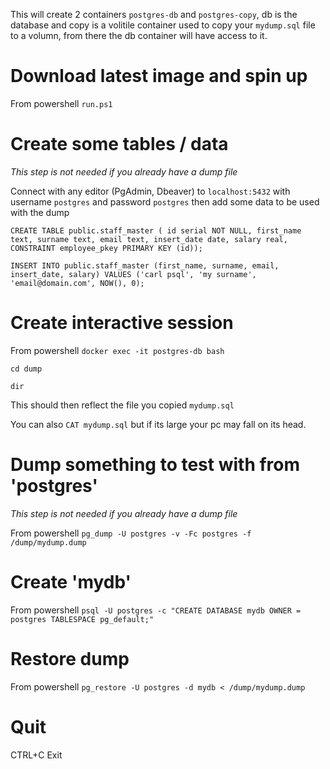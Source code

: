 This will create 2 containers `postgres-db` and `postgres-copy`, db is the database and copy is a volitile container used to copy your `mydump.sql` file to a volumn, from there the db container will have access to it.

# Download latest image and spin up
From powershell `run.ps1`

# Create some tables / data
_This step is not needed if you already have a dump file_

Connect with any editor (PgAdmin, Dbeaver) to `localhost:5432` with username `postgres` and password `postgres` then add some data to be used with the dump

`
CREATE TABLE public.staff_master (
id serial NOT NULL,
first_name text,
surname text,
email text,
insert_date date,
salary real,  
CONSTRAINT employee_pkey PRIMARY KEY (id));
`

`
INSERT INTO public.staff_master
(first_name, surname, email, insert_date, salary)
VALUES
('carl psql', 'my surname', 'email@domain.com', NOW(), 0);
`

# Create interactive session
From powershell `docker exec -it postgres-db bash`

`cd dump`

`dir`

This should then reflect the file you copied `mydump.sql`

You can also `CAT mydump.sql` but if its large your pc may fall on its head.

# Dump something to test with from 'postgres'
_This step is not needed if you already have a dump file_

From powershell `pg_dump -U postgres -v -Fc postgres -f /dump/mydump.dump`

# Create 'mydb'
From powershell `psql -U postgres -c "CREATE DATABASE mydb OWNER = postgres TABLESPACE pg_default;"`

# Restore dump
From powershell `pg_restore -U postgres -d mydb < /dump/mydump.dump`

# Quit
CTRL+C
Exit
